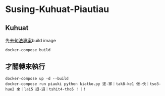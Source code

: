 # Susing-Kuhuat-Piautiau

## Kuhuat
先去[句法專案](https://github.com/i3thuan5/Stanford_Hua5gi2_NLP)build image
```
docker-compose build
```

## 才閣轉來執行
```
docker-compose up -d --build
docker-compose run piauki python kiatko.py 逐-家｜tak8-ke1 做-伙｜tso3-hue2 來｜lai5 𨑨-迌｜tshit4-tho5 ！｜!
```
